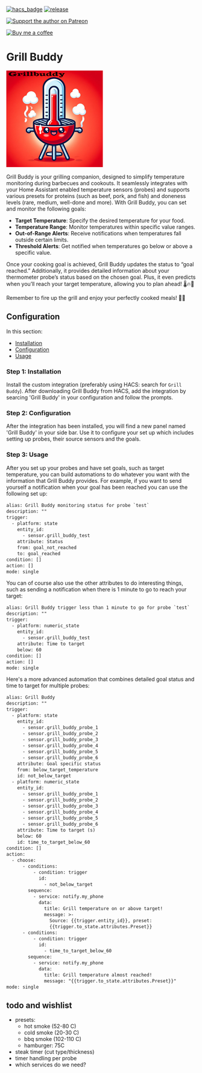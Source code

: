 [![hacs_badge](https://img.shields.io/badge/HACS-Default-orange.svg?style=flat-square)](https://github.com/hacs/integration)
[![release][release-badge]][release-url]

[![Support the author on Patreon][patreon-shield]][patreon]

[![Buy me a coffee][buymeacoffee-shield]][buymeacoffee]

[patreon-shield]: https://frenck.dev/wp-content/uploads/2019/12/patreon.png
[patreon]: https://www.patreon.com/dutchdatadude

[buymeacoffee]: https://www.buymeacoffee.com/dutchdatadude
[buymeacoffee-shield]: https://www.buymeacoffee.com/assets/img/custom_images/orange_img.png

[release-url]: https://github.com/jeroenterheerdt/grillbuddy/releases
[release-badge]: https://img.shields.io/github/v/release/jeroenterheerdt/grillbuddy?style=flat-square

# Grill Buddy
![](icon.png?raw=true)

Grill Buddy is your grilling companion, designed to simplify temperature monitoring during barbecues and cookouts. It seamlessly integrates with your Home Assistant enabled temperature sensors (probes) and supports various presets for proteins (such as beef, pork, and fish) and doneness levels (rare, medium, well-done and more). With Grill Buddy, you can set and monitor the following goals:

- **Target Temperature**: Specify the desired temperature for your food.
- **Temperature Range**: Monitor temperatures within specific value ranges.
- **Out-of-Range Alerts**: Receive notifications when temperatures fall outside certain limits.
- **Threshold Alerts**: Get notified when temperatures go below or above a specific value.

Once your cooking goal is achieved, Grill Buddy updates the status to “goal reached.” Additionally, it provides detailed information about your thermometer probe’s status based on the chosen goal. Plus, it even predicts when you’ll reach your target temperature, allowing you to plan ahead! 🌡️🔥🍖

Remember to fire up the grill and enjoy your perfectly cooked meals! 🎉🔥


## Configuration
In this section:
- [Installation](#step-1-installation)
- [Configuration](#step-2-configuration)
- [Usage](#step-3-usage)
  
### Step 1: Installation
Install the custom integration (preferably using HACS: search for `Grill Buddy`). After downloading Grill Buddy from HACS, add the integration by searcing 'Grill Buddy' in your configuration and follow the prompts.

### Step 2: Configuration
After the integration has been installed, you will find a new panel named 'Grill Buddy' in your side bar. Use it to configure your set up which includes setting up probes, their source sensors and the goals.

### Step 3: Usage
After you set up your probes and have set goals, such as target temperature, you can build automations to do whatever you want with the information that Grill Buddy provides.
For example, if you want to send yourself a notification when your goal has been reached you can use the following set up:

```
alias: Grill Buddy monitoring status for probe `test`
description: ""
trigger:
  - platform: state
    entity_id:
      - sensor.grill_buddy_test
    attribute: Status
    from: goal_not_reached
    to: goal_reached
condition: []
action: []
mode: single
```

You can of course also use the other attributes to do interesting things, such as sending a notification when there is 1 minute to go to reach your target:
```
alias: Grill Buddy trigger less than 1 minute to go for probe `test`
description: ""
trigger:
  - platform: numeric_state
    entity_id:
      - sensor.grill_buddy_test
    attribute: Time to target
    below: 60
condition: []
action: []
mode: single
```

Here's a more advanced automation that combines detailed goal status and time to target for multiple probes:
```
alias: Grill Buddy
description: ""
trigger:
  - platform: state
    entity_id:
      - sensor.grill_buddy_probe_1
      - sensor.grill_buddy_probe_2
      - sensor.grill_buddy_probe_3
      - sensor.grill_buddy_probe_4
      - sensor.grill_buddy_probe_5
      - sensor.grill_buddy_probe_6
    attribute: Goal specific status
    from: below_target_temperature
    id: not_below_target
  - platform: numeric_state
    entity_id:
      - sensor.grill_buddy_probe_1
      - sensor.grill_buddy_probe_2
      - sensor.grill_buddy_probe_3
      - sensor.grill_buddy_probe_4
      - sensor.grill_buddy_probe_5
      - sensor.grill_buddy_probe_6
    attribute: Time to target (s)
    below: 60
    id: time_to_target_below_60
condition: []
action:
  - choose:
      - conditions:
          - condition: trigger
            id:
              - not_below_target
        sequence:
          - service: notify.my_phone
            data:
              title: Grill temperature on or above target!
              message: >-
                Source: {{trigger.entity_id}}, preset:
                {{trigger.to_state.attributes.Preset}}
      - conditions:
          - condition: trigger
            id:
              - time_to_target_below_60
        sequence:
          - service: notify.my_phone
            data:
              title: Grill temperature almost reached!
              message: "{{trigger.to_state.attributes.Preset}}"
mode: single

```
## todo and wishlist
- presets:
  - hot smoke (52-80 C)
  - cold smoke (20-30 C)
  - bbq smoke (102-110 C)
  - hamburger: 75C
- steak timer (cut type/thickness)
- timer handling per probe
- which services do we need?
